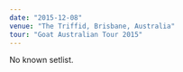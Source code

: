 ```yaml
---
date: "2015-12-08"
venue: "The Triffid, Brisbane, Australia"
tour: "Goat Australian Tour 2015"
---
```


No known setlist.
